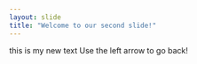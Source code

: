 ```yaml
---
layout: slide
title: "Welcome to our second slide!"
---
```

this is my new text
Use the left arrow to go back!
